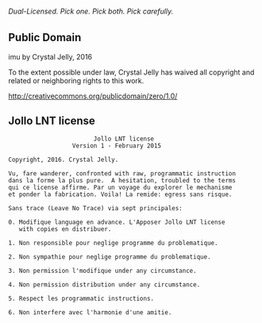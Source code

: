 ###### Dual-Licensed. Pick one. Pick both. Pick carefully.

## Public Domain
imu by Crystal Jelly, 2016

To the extent possible under law, Crystal Jelly has waived
all copyright and related or neighboring rights to this work.

http://creativecommons.org/publicdomain/zero/1.0/

## Jollo LNT license
```
                        Jollo LNT license
                  Version 1 - February 2015

Copyright, 2016. Crystal Jelly.

Vu, fare wanderer, confronted with raw, programmatic instruction
dans la forme la plus pure.  A hesitation, troubled to the terms
qui ce license affirme. Par un voyage du explorer le mechanisme
et ponder la fabrication. Voila! La remide: egress sans risque.

Sans trace (Leave No Trace) via sept principales:

0. Modifique language en advance. L'Apposer Jollo LNT license
   with copies en distribuer.

1. Non responsible pour neglige programme du problematique.

2. Non sympathie pour neglige programme du problematique.

3. Non permission l'modifique under any circumstance.

4. Non permission distribution under any circumstance.

5. Respect les programmatic instructions.

6. Non interfere avec l'harmonie d'une amitie.
```
